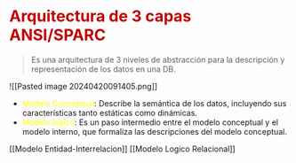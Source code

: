 # <span style="color:#c00000">Arquitectura de 3 capas ANSI/SPARC</span>

> Es una arquitectura de 3 niveles de abstracción para la descripción y representación de los datos en una DB.

![[Pasted image 20240420091405.png]]

- <span style="color:#ffff00">Modelo Conceptual</span>: Describe la semántica de los datos, incluyendo sus características tanto estáticas como dinámicas.
- <span style="color:#ffff00">Modelo logico</span>: Es un paso intermedio entre el modelo conceptual y el modelo interno, que formaliza las descripciones del modelo conceptual.

[[Modelo Entidad-Interrelacion]]
[[Modelo Logico Relacional]]